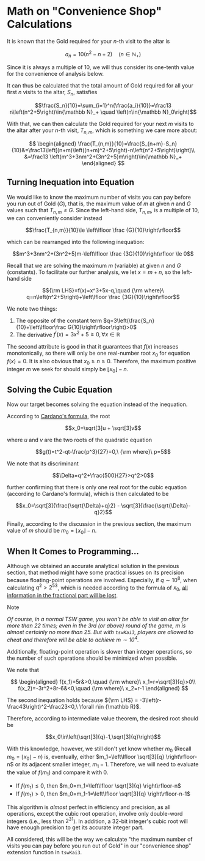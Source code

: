 # Math on "Convenience Shop" Calculations

It is known that the Gold required for your $n$-th visit to the altar is

$$a_n=10\left(n^2-n+2\right) \quad \left(n\in{\mathbb N}_+\right)$$

Since it is always a multiple of 10, we will thus consider its one-tenth value for the convenience of analysis below.

It can thus be calculated that the total amount of Gold required for all your first $n$ visits to the altar, $S_n$, satisfies

$$\frac{S_n}{10}=\sum_{i=1}^n{\frac{a_i}{10}}=\frac13 n\left(n^2+5\right)\in{\mathbb N}_+ \quad \left(n\in{\mathbb N}_0\right)$$

With that, we can then calculate the Gold required for your next $m$ visits to the altar after your $n$-th visit, $T_{n,m}$, which is something we care more about:

$$
\begin{aligned}
\frac{T_{n,m}}{10}=\frac{S_{n+m}-S_n}{10}&=\frac13\left[(n+m)\left((n+m)^2+5\right)-n\left(n^2+5\right)\right]\\
&=\frac13 \left(m^3+3nm^2+(3n^2+5)m\right)\in{\mathbb N}_+
\end{aligned}
$$

## Turning Inequation into Equation

We would like to know the maximum number of visits you can pay before you run out of Gold ($G$), that is, the maximum value of $m$ at given $n$ and $G$ values such that $T_{n,m}\le G$. Since the left-hand side, $T_{n,m}$, is a multiple of 10, we can conveniently consider instead

$$\frac{T_{n,m}}{10}\le \left\lfloor \frac {G}{10}\right\rfloor$$

which can be rearranged into the following inequation:

$$m^3+3nm^2+(3n^2+5)m-\left\lfloor \frac {3G}{10}\right\rfloor \le 0$$

Recall that we are solving the maximum $m$ (variable) at given $n$ and $G$ (constants). To facilitate our further analysis, we let $x=m+n$, so the left-hand side

$${\rm LHS}=f(x)=x^3+5x-q,\quad {\rm where}\ q=n\left(n^2+5\right)+\left\lfloor \frac {3G}{10}\right\rfloor$$

We note two things:
1. The opposite of the constant term $q=3\left(\frac{S_n}{10}+\left\lfloor\frac G{10}\right\rfloor\right)>0$
2. The derivative $f^\prime(x)=3x^2+5\ge 0, \forall x\in{\mathbb R}$

The second attribute is good in that it guarantees that $f(x)$ increases monotonically, so there will only be one real-number root $x_0$ for equation $f(x)=0$. It is also obvious that $x_0 \ge n \ge 0$. Therefore, the maximum positive integer $m$ we seek for should simply be $\left\lfloor x_0 \right\rfloor-n$.

## Solving the Cubic Equation

Now our target becomes solving the equation instead of the inequation.

According to [Cardano's formula](https://en.wikipedia.org/wiki/Cubic_equation#Cardano's_formula), the root

$$x_0=\sqrt[3]u + \sqrt[3]v$$

where $u$ and $v$ are the two roots of the quadratic equation

$$g(t)=t^2-qt-\frac{p^3}{27}=0,\ {\rm where}\ p=5$$

We note that its discriminant

$$\Delta=q^2+\frac{500}{27}>q^2>0$$

further confirming that there is only one real root for the cubic equation (according to Cardano's formula), which is then calculated to be

$$x_0=\sqrt[3]{\frac{\sqrt{\Delta}+q}2} - \sqrt[3]{\frac{\sqrt{\Delta}-q}2}$$

Finally, according to the discussion in the previous section, the maximum value of $m$ should be $m_0=\left\lfloor x_0 \right\rfloor-n$.

## When It Comes to Programming...

Although we obtained an accurate analytical solution in the previous section, that method might have some practical issues on its precision because floating-point operations are involved. Especially, if $q\sim 10^8$, when calculating $q^2 > 2^{53}$, which is needed according to the formula of $x_0$, [all information in the fractional part will be lost](https://en.wikipedia.org/wiki/Double-precision_floating-point_format).

> [!note]
> <i>Of course, in a normal TSW game, you won't be able to visit an altar for more than 22 times; even in the 3rd (or above) round of the game, $m$ is almost certainly no more than 25. But with `tswKai3`, players are allowed to cheat and therefore will be able to achieve $m \sim 10^4$.</i>

Additionally, floating-point operation is slower than integer operations, so the number of such operations should be minimized when possible.

We note that

$$
\begin{aligned}
f(x_1)=5r&>0,\quad {\rm where}\ x_1=r=\sqrt[3]{q}>0\\
f(x_2)=-3r^2+8r-6&<0,\quad {\rm where}\ x_2=r-1
\end{aligned}
$$

The second inequation holds because ${\rm LHS} = -3\left(r-\frac43\right)^2-\frac23<0,\ \forall r\in {\mathbb R}$.

Therefore, according to intermediate value theorem, the desired root should be

$$x_0\in\left(\sqrt[3]{q}-1,\sqrt[3]{q}\right)$$

With this knowledge, however, we still don't yet know whether $m_0$ (Recall $m_0=\left\lfloor x_0 \right\rfloor-n$) is, eventually, either $m_1=\left\lfloor \sqrt[3]{q} \right\rfloor-n$ or its adjacent smaller integer, $m_1-1$. Therefore, we will need to evaluate the value of $f(m_1)$ and compare it with 0.
* If $f(m_1)\le0$, then $m_0=m_1=\left\lfloor \sqrt[3]{q} \right\rfloor-n$
* If $f(m_1)>0$, then $m_0=m_1-1=\left\lfloor \sqrt[3]{q} \right\rfloor-n-1$

This algorithm is *almost* perfect in efficiency and precision, as all operations, except the cubic root operation, involve only double-word integers (i.e., less than $2^{31}$). In addition, a 32-bit integer's cubic root will have enough precision to get its accurate integer part.

All considered, this will be the way we calculate "the maximum number of visits you can pay before you run out of Gold" in our "convenience shop" extension function in `tswKai3`.
